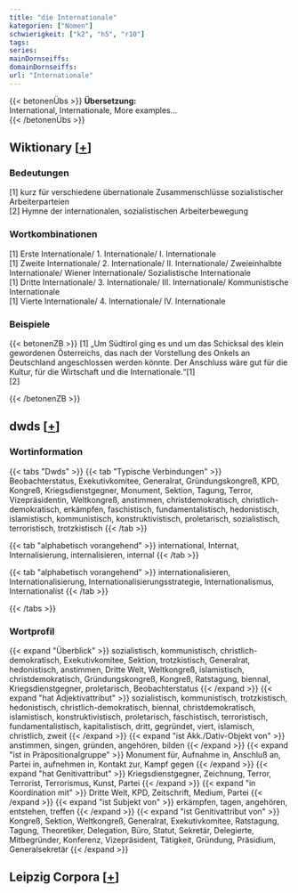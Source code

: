 ```yaml
---
title: "die Internationale"
kategorien: ["Nomen"]
schwierigkeit: ["k2", "h5", "r10"]
tags:
series:
mainDornseiffs:
domainDornseiffs:
url: "Internationale"
---
```


{{< betonenÜbs >}}
**Übersetzung:**  
International, Internationale, More examples...  
{{< /betonenÜbs >}}

## Wiktionary [[+](https://de.wiktionary.org/wiki/Internationale)]

### Bedeutungen
[1] kurz für verschiedene übernationale Zusammenschlüsse sozialistischer Arbeiterparteien  
[2] Hymne der internationalen, sozialistischen Arbeiterbewegung  

### Wortkombinationen
[1] Erste Internationale/ 1. Internationale/ I. Internationale  
[1] Zweite Internationale/ 2. Internationale/ II. Internationale/ Zweieinhalbte Internationale/ Wiener Internationale/ Sozialistische Internationale  
[1] Dritte Internationale/ 3. Internationale/ III. Internationale/ Kommunistische Internationale  
[1] Vierte Internationale/ 4. Internationale/ IV. Internationale  

### Beispiele
{{< betonenZB >}}
[1] „Um Südtirol ging es und um das Schicksal des klein gewordenen Österreichs, das nach der Vorstellung des Onkels an Deutschland angeschlossen werden könnte. Der Anschluss wäre gut für die Kultur, für die Wirtschaft und die Internationale.“[1]  
[2]  

{{< /betonenZB >}}


## dwds [[+](https://www.dwds.de/wb/Internationale)]

### Wortinformation
{{< tabs "Dwds" >}}
{{< tab "Typische Verbindungen" >}}
Beobachterstatus, Exekutivkomitee, Generalrat, Gründungskongreß, KPD, Kongreß, Kriegsdienstgegner, Monument, Sektion, Tagung, Terror, Vizepräsidentin, Weltkongreß, anstimmen, christdemokratisch, christlich-demokratisch, erkämpfen, faschistisch, fundamentalistisch, hedonistisch, islamistisch, kommunistisch, konstruktivistisch, proletarisch, sozialistisch, terroristisch, trotzkistisch
{{< /tab >}}

{{< tab "alphabetisch vorangehend" >}}
international, Internat, Internalisierung, internalisieren, internal
{{< /tab >}}

{{< tab "alphabetisch vorangehend" >}}
internationalisieren, Internationalisierung, Internationalisierungsstrategie, Internationalismus, Internationalist
{{< /tab >}}

{{< /tabs >}}

### Wortprofil
{{< expand "Überblick" >}} sozialistisch, kommunistisch, christlich-demokratisch, Exekutivkomitee, Sektion, trotzkistisch, Generalrat, hedonistisch, anstimmen, Dritte Welt, Weltkongreß, islamistisch, christdemokratisch, Gründungskongreß, Kongreß, Ratstagung, biennal, Kriegsdienstgegner, proletarisch, Beobachterstatus {{< /expand >}}
{{< expand "hat Adjektivattribut" >}} sozialistisch, kommunistisch, trotzkistisch, hedonistisch, christlich-demokratisch, biennal, christdemokratisch, islamistisch, konstruktivistisch, proletarisch, faschistisch, terroristisch, fundamentalistisch, kapitalistisch, dritt, gegründet, viert, islamisch, christlich, zweit {{< /expand >}}
{{< expand "ist Akk./Dativ-Objekt von" >}} anstimmen, singen, gründen, angehören, bilden {{< /expand >}}
{{< expand "ist in Präpositionalgruppe" >}} Monument für, Aufnahme in, Anschluß an, Partei in, aufnehmen in, Kontakt zur, Kampf gegen {{< /expand >}}
{{< expand "hat Genitivattribut" >}} Kriegsdienstgegner, Zeichnung, Terror, Terrorist, Terrorismus, Kunst, Partei {{< /expand >}}
{{< expand "in Koordination mit" >}} Dritte Welt, KPD, Zeitschrift, Medium, Partei {{< /expand >}}
{{< expand "ist Subjekt von" >}} erkämpfen, tagen, angehören, entstehen, treffen {{< /expand >}}
{{< expand "ist Genitivattribut von" >}} Kongreß, Sektion, Weltkongreß, Generalrat, Exekutivkomitee, Ratstagung, Tagung, Theoretiker, Delegation, Büro, Statut, Sekretär, Delegierte, Mitbegründer, Konferenz, Vizepräsident, Tätigkeit, Gründung, Präsidium, Generalsekretär {{< /expand >}}

## Leipzig Corpora [[+](https://corpora.uni-leipzig.de/en/res?word=Internationale&corpusId=deu_newscrawl-public_2018)]

